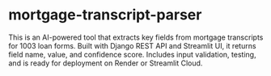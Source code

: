 # mortgage-transcript-parser
This is an AI-powered tool that extracts key fields from mortgage transcripts for 1003 loan forms. Built with Django REST API and Streamlit UI, it returns field name, value, and confidence score. Includes input validation, testing, and is ready for deployment on Render or Streamlit Cloud.
